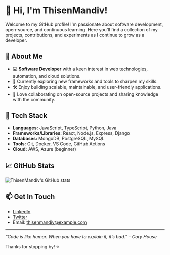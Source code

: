 # 👋 Hi, I'm ThisenMandiv!

Welcome to my GitHub profile! I'm passionate about software development, open-source, and continuous learning. Here you'll find a collection of my projects, contributions, and experiments as I continue to grow as a developer.

## 🚀 About Me

- 💻 **Software Developer** with a keen interest in web technologies, automation, and cloud solutions.
- 🌱 Currently exploring new frameworks and tools to sharpen my skills.
- 🛠️ Enjoy building scalable, maintainable, and user-friendly applications.
- 🤝 Love collaborating on open-source projects and sharing knowledge with the community.

## 🧰 Tech Stack

- **Languages:** JavaScript, TypeScript, Python, Java
- **Frameworks/Libraries:** React, Node.js, Express, Django
- **Databases:** MongoDB, PostgreSQL, MySQL
- **Tools:** Git, Docker, VS Code, GitHub Actions
- **Cloud:** AWS, Azure (beginner)

## 📈 GitHub Stats

![ThisenMandiv's GitHub stats](https://github-readme-stats.vercel.app/api?username=ThisenMandiv&show_icons=true&theme=github_dark)

## 📫 Get In Touch

- [LinkedIn](https://www.linkedin.com/in/thisenmandiv)  
- [Twitter](https://twitter.com/thisenmandiv)  
- Email: thisenmandiv@example.com

---

*“Code is like humor. When you have to explain it, it’s bad.” – Cory House*

Thanks for stopping by! ⭐️
